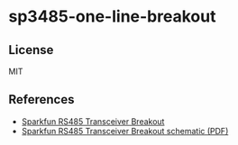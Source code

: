 # sp3485-one-line-breakout

## License

MIT

## References

- [Sparkfun RS485 Transceiver Breakout](https://www.sparkfun.com/products/10124)
- [Sparkfun RS485 Transceiver Breakout schematic (PDF)](https://cdn.sparkfun.com/datasheets/BreakoutBoards/RS485_Breakout_v10.pdf)
